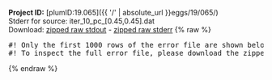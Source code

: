**Project ID:** [plumID:19.065]({{ '/' | absolute_url }}eggs/19/065/)  
Stderr for source:  iter_10_pc_[0.45,0.45].dat   
Download: [zipped raw stdout](iter_10_pc_[0.45,0.45].dat.plumed_master.stdout.txt.zip) - [zipped raw stderr](iter_10_pc_[0.45,0.45].dat.plumed_master.stderr.txt.zip) 
{% raw %}
<pre>
#! Only the first 1000 rows of the error file are shown below
#! To inspect the full error file, please download the zipped raw stderr file above
</pre>
{% endraw %}
